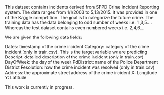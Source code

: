 This dataset contains incidents derived from SFPD Crime Incident Reporting system. The data ranges from 1/1/2003 to 5/13/2015.
It was provided in one of the Kaggle competition. The goal is to categorize the future crime.
The training data has the data belonging to odd number of weeks i.e. 1 ,3,5.... Whereas the test dataset contains even numbered 
weeks i.e. 2,4,6....

We are given the following data fields:

Dates: timestamp of the crime incident
Category: category of the crime incident (only in train.csv). This is the target variable we are predicting
Descript: detailed description of the crime incident (only in train.csv)
DayOfWeek: the day of the week
PdDistrict: name of the Police Department District
Resolution: how the crime incident was resolved (only in train.csv)
Address: the approximate street address of the crime incident
X: Longitude
Y: Latitude

This work is currently in progress.
